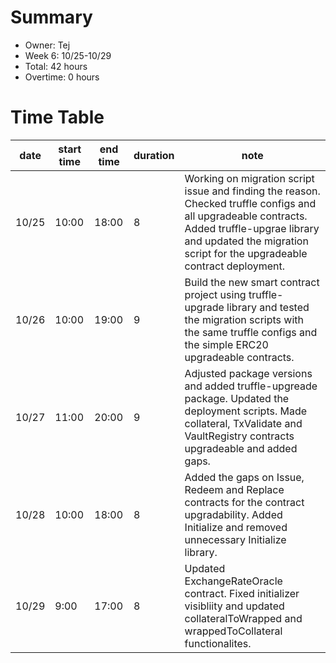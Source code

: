 # Summary
* Owner: Tej
* Week 6: 10/25-10/29
* Total: 42 hours
* Overtime: 0 hours

# Time Table
| date  | start time  | end time | duration  |  note |
|---|---|---|---|---|
| 10/25  | 10:00  | 18:00  | 8  | Working on migration script issue and finding the reason. Checked truffle configs and all upgradeable contracts. Added truffle-upgrae library and updated the migration script for the upgradeable contract deployment. |
| 10/26  | 10:00  | 19:00  | 9  | Build the new smart contract project using truffle-upgrade library and tested the migration scripts with the same truffle configs and the simple ERC20 upgradeable contracts. |
| 10/27  | 11:00  | 20:00  | 9  | Adjusted package versions and added truffle-upgreade package. Updated the deployment scripts. Made collateral, TxValidate and VaultRegistry contracts upgradeable and added gaps. |
| 10/28  | 10:00  | 18:00  | 8  | Added the gaps on Issue, Redeem and Replace contracts for the contract upgradability. Added Initialize and removed unnecessary Initialize library. |
| 10/29 | 9:00  | 17:00  | 8  | Updated ExchangeRateOracle contract. Fixed initializer visibliity and updated collateralToWrapped and wrappedToCollateral functionalites. |
